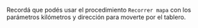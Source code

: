 Recordá que podés usar el procedimiento `Recorrer mapa` con los parámetros kilómetros y dirección para moverte por el tablero.